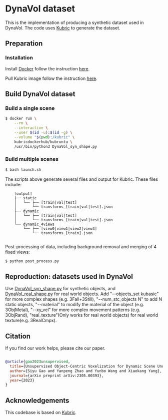 # DynaVol dataset

This is the implementation of producing a synthetic dataset used in DynaVol. The code uses [Kubric](https://github.com/google-research/kubric) to generate the dataset.

## Preparation

### Installation
Install [Docker](https://www.docker.com/) follow the instruction [here](https://docs.docker.com/engine/install/).

Pull Kubric image follow the instruction [here](https://github.com/google-research/kubric).

## Build DynaVol dataset

### Build a single scene
```bash
$ docker run \
    --rm \
    --interactive \
    --user $(id -u):$(id -g) \
    --volume "$(pwd):/kubric" \
    kubricdockerhub/kubruntu \
    /usr/bin/python3 DynaVol_syn_shape.py 

```

### Build multiple scenes
```bash
$ bash launch.sh

```

The scripts above generate several files and output for Kubric. These files include:

```
    [output]
    ├── static 
    │   └── ├── [train|val|test]
    │       └── transforms_[train|val|test].json
    ├── dynamic 
    │   └── ├── [train|val|test]
    │       └── transforms_[train|val|test].json  
    └── dynamic_4views 
        └── ├── [view0|view1|view2|view3]
            └── transforms_[train].json 
  
```

Post-processing of data, including background removal and merging of 4 fixed views:
```bash
$ python post_process.py

```

## Reproduction: datasets used in DynaVol
Use [DynaVol_syn_shape.py](/DynaVol_dataset/Dynavol_syn_shape.py) for synthetic objects, and [DynaVol_real_shape.py](/DynaVol_dataset/Dynavol_real_shape.py) for real world objects. Add "--objects_set kubasic" for more complex shapes (e.g. 3Fall+3Still), "--num_stc_objects N" to add N static objects, "--material" to modify the material of the object (e.g. 3ObjMetal), "--xy_vel" for more complex movement patterns (e.g. 3ObjRand), "real_texture"(Only works for real world objects) for real world texture(e.g. 3RealCmpx).

## Citation

  

If you find our work helps, please cite our paper.

  

```bibtex

@article{gao2023unsupervised,
  title={Unsupervised Object-Centric Voxelization for Dynamic Scene Understanding},
  author={Siyu Gao and Yanpeng Zhao and Yunbo Wang and Xiaokang Yang},
  journal={arXiv preprint arXiv:2305.00393},
  year={2023}
}


```


## Acknowledgements
This codebase is based on [Kubric](https://github.com/google-research/kubric).

